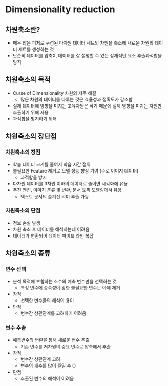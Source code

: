 # Dimensionality reduction

## 차원축소란?

- 매우 많은 피처로 구성된 다차원 데이터 세트의 차원을 축소해 새로운 차원의 데이터 세트를 생성하는 것
- 단순히 데이터를 압축X, 데이터를 잘 설명할 수 있는 잠재적인 요소 추출과적합을 방지

## 차원축소의 목적

- Curse of Dimensionality 차원의 저주 해결
    - 많은 차원의 데이터를 다루는 것은 효율성과 정확도가 감소함
- 실제 데이터에 영향을 미치는 고유차원은 작기 때문에 실제 영향을 미치는 차원만 추출하기 위해 사용
- 과적합을 방지하기 위해

## 차원축소의 장단점

### 차원축소의 장점

- 학습 데이터 크기를 줄여서 학습 시간 절약
- 불필요한 Feature 제거로 모델 성능 향상 기여 (주로 이미지 데이터)
    - 과적합을 방지
- 다차원 데이터를 3차원 이하의 데이터로 줄이면 시각화에 유용
- 추천 엔진, 이미지 분류 및 변환, 문서 토픽 모델링에서 유용
    - 텍스트 문서의 숨겨진 의미 추출 가능

### 차원축소의 단점

- 정보 손실 발생
- 차원 축소 후 데이터를 해석하는데 어려움
- 데이터가 변환되어 데이터 파이프 라인 복잡

## 차원축소의 종류

### 변수 선택

- 분석 목적에 부합하는 소수의 예측 변수만을 선택하는 것
    - 특정 변수에 종속성이 강한 불필요한 변수는 아예 제거
- 장점
    - 선택한 변수들의 해석이 용이
- 단점
    - 변수간 상관관계를 고려하기 어려움

### 변수 추출

- 예측변수의 변환을 통해 새로운 변수 추출
    - 기존 변수를 저차원의 중요 변수로 압축해서 추출
- 장점
    - 변수간 상관관계 고려
    - 변수의 개수를 많이 줄일 수 O
- 단점
    - 추출된 변수의 해석이 어려움
